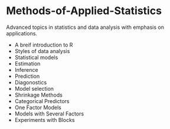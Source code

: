 # Methods-of-Applied-Statistics
Advanced topics in statistics and data analysis with emphasis on applications.
- A breif introduction to R
- Styles of data analysis
- Statistical models
- Estimation
- Inference
- Prediction
- Diagonostics
- Model selection
- Shrinkage Methods
- Categorical Predictors
- One Factor Models
- Models with Several Factors
- Experiments with Blocks
